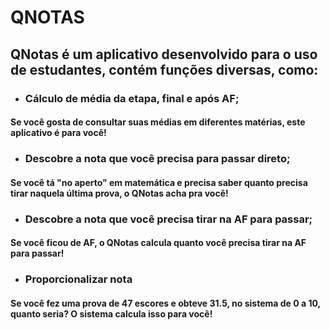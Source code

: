 # **QNOTAS**
## QNotas é um aplicativo desenvolvido para o uso de estudantes, contém funções diversas, como:
* ### Cálculo de média da etapa, final e após AF;
#### Se você gosta de consultar suas médias em diferentes matérias, este aplicativo é para você!
* ### Descobre a nota que você precisa para passar direto;
#### Se você tá "no aperto" em matemática e precisa saber quanto precisa tirar naquela última prova, o QNotas acha pra você!
* ### Descobre a nota que você precisa tirar na AF para passar;
#### Se você ficou de AF, o QNotas calcula quanto você precisa tirar na AF para passar!
* ### Proporcionalizar nota
#### Se você fez uma prova de 47 escores e obteve 31.5, no sistema de 0 a 10, quanto seria? O sistema calcula isso para você!
